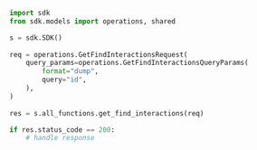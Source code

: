 <!-- Start SDK Example Usage -->
```python
import sdk
from sdk.models import operations, shared

s = sdk.SDK()
    
req = operations.GetFindInteractionsRequest(
    query_params=operations.GetFindInteractionsQueryParams(
        format="dump",
        query="id",
    ),
)
    
res = s.all_functions.get_find_interactions(req)

if res.status_code == 200:
    # handle response
```
<!-- End SDK Example Usage -->